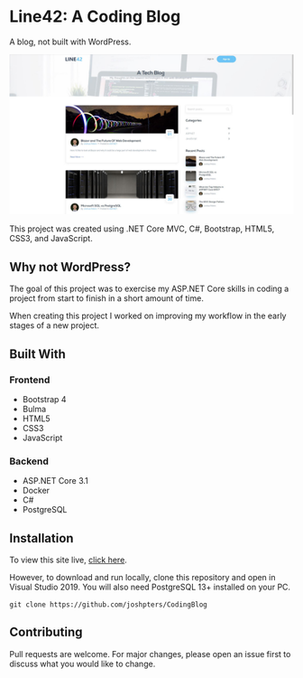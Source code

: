 # Line42: A Coding Blog

A blog, not built with WordPress.

![Screenshot](screenshot.JPG)

This project was created using .NET Core MVC, C#, Bootstrap, HTML5, CSS3, and JavaScript.

## Why not WordPress?

The goal of this project was to exercise my ASP.NET Core skills in coding a project from start to finish in a short amount of time.

When creating this project I worked on improving my workflow in the early stages of a new project.

## Built With

### Frontend
- Bootstrap 4
- Bulma
- HTML5
- CSS3
- JavaScript

### Backend
- ASP.NET Core 3.1
- Docker
- C#
- PostgreSQL

## Installation

To view this site live, [click here](http://mvc-coding-blog.herokuapp.com).

However, to download and run locally, clone this repository and open in Visual Studio 2019. You will also need PostgreSQL 13+ installed on your PC.

``` sourceCode
git clone https://github.com/joshpters/CodingBlog
```
## Contributing
Pull requests are welcome. For major changes, please open an issue first to discuss what you would like to change.
 
